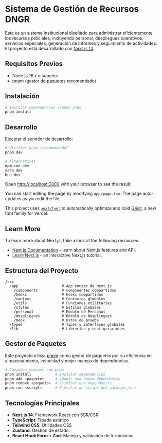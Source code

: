 # Sistema de Gestión de Recursos DNGR

Este es un sistema institucional diseñado para administrar eficientemente los recursos policiales, incluyendo personal, despliegues operativos, servicios especiales, generación de informes y seguimiento de actividades. El proyecto está desarrollado con [Next.js 14](https://nextjs.org).

## Requisitos Previos

- Node.js 18.x o superior
- pnpm (gestor de paquetes recomendado)

## Instalación

```bash
# Instalar dependencias usando pnpm
pnpm install
```

## Desarrollo

Ejecutar el servidor de desarrollo:

```bash
# Utilizar pnpm (recomendado)
pnpm dev

# Alternativas
npm run dev
yarn dev
bun dev
```

Open [http://localhost:3000](http://localhost:3000) with your browser to see the result.

You can start editing the page by modifying `app/page.tsx`. The page auto-updates as you edit the file.

This project uses [`next/font`](https://nextjs.org/docs/app/building-your-application/optimizing/fonts) to automatically optimize and load [Geist](https://vercel.com/font), a new font family for Vercel.

## Learn More

To learn more about Next.js, take a look at the following resources:

- [Next.js Documentation](https://nextjs.org/docs) - learn about Next.js features and API.
- [Learn Next.js](https://nextjs.org/learn) - an interactive Next.js tutorial.

## Estructura del Proyecto

```
/src
  /app                    # App router de Next.js
    /components           # Componentes compartidos
    /hooks                # Hooks compartidos
    /context              # Contextos globales
    /utils                # Funciones utilitarias
    /styles               # Estilos globales
    /personal             # Módulo de Personal
    /despliegues          # Módulo de Despliegues
    /mock                 # Datos de prueba
  /types                  # Tipos y interfaces globales
  /lib                    # Librerías y configuraciones
```

## Gestor de Paquetes

Este proyecto utiliza [pnpm](https://pnpm.io/) como gestor de paquetes por su eficiencia en almacenamiento, velocidad y mejor manejo de dependencias.

```bash
# Comandos comunes con pnpm
pnpm install           # Instalar dependencias
pnpm add <paquete>     # Añadir una nueva dependencia
pnpm remove <paquete>  # Eliminar una dependencia
pnpm run <script>      # Ejecutar un script del package.json
```

## Tecnologías Principales

- **Next.js 14**: Framework React con SSR/CSR
- **TypeScript**: Tipado estático
- **Tailwind CSS**: Utilidades CSS
- **Zustand**: Gestión de estado
- **React Hook Form + Zod**: Manejo y validación de formularios
